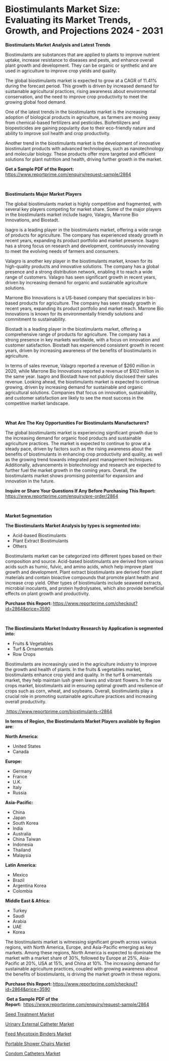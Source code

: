 <p><h1>Biostimulants Market Size: Evaluating its Market Trends, Growth, and Projections 2024 - 2031</h1></p><p><strong>Biostimulants Market Analysis and Latest Trends</strong></p>
<p><p>Biostimulants are substances that are applied to plants to improve nutrient uptake, increase resistance to diseases and pests, and enhance overall plant growth and development. They can be organic or synthetic and are used in agriculture to improve crop yields and quality.</p><p>The global biostimulants market is expected to grow at a CAGR of 11.41% during the forecast period. This growth is driven by increased demand for sustainable agricultural practices, rising awareness about environmental conservation, and the need to improve crop productivity to meet the growing global food demand.</p><p>One of the latest trends in the biostimulants market is the increasing adoption of biological products in agriculture, as farmers are moving away from chemical-based fertilizers and pesticides. Biofertilizers and biopesticides are gaining popularity due to their eco-friendly nature and ability to improve soil health and crop productivity.</p><p>Another trend in the biostimulants market is the development of innovative biostimulant products with advanced technologies, such as nanotechnology and molecular biology. These products offer more targeted and efficient solutions for plant nutrition and health, driving further growth in the market.</p></p>
<p><strong>Get a Sample PDF of the Report:&nbsp;</strong> <a href="https://www.reportprime.com/enquiry/request-sample/2864">https://www.reportprime.com/enquiry/request-sample/2864</a></p>
<p>&nbsp;</p>
<p><strong>Biostimulants Major Market Players</strong></p>
<p><p>The global biostimulants market is highly competitive and fragmented, with several key players competing for market share. Some of the major players in the biostimulants market include Isagro, Valagro, Marrone Bio Innovations, and Biostadt.</p><p>Isagro is a leading player in the biostimulants market, offering a wide range of products for agriculture. The company has experienced steady growth in recent years, expanding its product portfolio and market presence. Isagro has a strong focus on research and development, continuously innovating to meet the evolving needs of farmers and consumers.</p><p>Valagro is another key player in the biostimulants market, known for its high-quality products and innovative solutions. The company has a global presence and a strong distribution network, enabling it to reach a wide range of customers. Valagro has seen significant growth in recent years, driven by increasing demand for organic and sustainable agriculture solutions.</p><p>Marrone Bio Innovations is a US-based company that specializes in bio-based products for agriculture. The company has seen steady growth in recent years, expanding its product portfolio and market reach. Marrone Bio Innovations is known for its environmentally friendly solutions and commitment to sustainability.</p><p>Biostadt is a leading player in the biostimulants market, offering a comprehensive range of products for agriculture. The company has a strong presence in key markets worldwide, with a focus on innovation and customer satisfaction. Biostadt has experienced consistent growth in recent years, driven by increasing awareness of the benefits of biostimulants in agriculture.</p><p>In terms of sales revenue, Valagro reported a revenue of $260 million in 2020, while Marrone Bio Innovations reported a revenue of $102 million in the same year. Isagro and Biostadt have not publicly disclosed their sales revenue. Looking ahead, the biostimulants market is expected to continue growing, driven by increasing demand for sustainable and organic agricultural solutions. Companies that focus on innovation, sustainability, and customer satisfaction are likely to see the most success in the competitive market landscape.</p></p>
<p>&nbsp;</p>
<p><strong>What Are The Key Opportunities For Biostimulants Manufacturers?</strong></p>
<p><p>The global biostimulants market is experiencing significant growth due to the increasing demand for organic food products and sustainable agriculture practices. The market is expected to continue to grow at a steady pace, driven by factors such as the rising awareness about the benefits of biostimulants in enhancing crop productivity and quality, as well as the growing trend towards integrated pest management techniques. Additionally, advancements in biotechnology and research are expected to further fuel the market growth in the coming years. Overall, the biostimulants market shows promising potential for expansion and innovation in the future.</p></p>
<p><strong>Inquire or Share Your Questions If Any Before Purchasing This Report:</strong> <a href="https://www.reportprime.com/enquiry/pre-order/2864">https://www.reportprime.com/enquiry/pre-order/2864</a></p>
<p>&nbsp;</p>
<p><strong>Market Segmentation</strong></p>
<p><strong>The Biostimulants Market Analysis by types is segmented into:</strong></p>
<p><ul><li>Acid-based Biostimulants</li><li>Plant Extract Biostimulants</li><li>Others</li></ul></p>
<p><p>Biostimulants market can be categorized into different types based on their composition and source. Acid-based biostimulants are derived from various acids such as humic, fulvic, and amino acids, which help improve plant growth and development. Plant extract biostimulants are derived from plant materials and contain bioactive compounds that promote plant health and increase crop yield. Other types of biostimulants include seaweed extracts, microbial inoculants, and protein hydrolysates, which also provide beneficial effects on plant growth and productivity.</p></p>
<p><strong>Purchase this Report:&nbsp;</strong><a href="https://www.reportprime.com/checkout?id=2864&price=3590">https://www.reportprime.com/checkout?id=2864&price=3590</a></p>
<p>&nbsp;</p>
<p><strong>The Biostimulants Market Industry Research by Application is segmented into:</strong></p>
<p><ul><li>Fruits & Vegetables</li><li>Turf & Ornamentals</li><li>Row Crops</li></ul></p>
<p><p>Biostimulants are increasingly used in the agriculture industry to improve the growth and health of plants. In the fruits & vegetables market, biostimulants enhance crop yield and quality. In the turf & ornamentals market, they help maintain lush green lawns and vibrant flowers. In the row crops market, biostimulants aid in ensuring optimal growth and resilience of crops such as corn, wheat, and soybeans. Overall, biostimulants play a crucial role in promoting sustainable agriculture practices and increasing overall productivity.</p></p>
<p><a href="https://www.reportprime.com/biostimulants-r2864">&nbsp;https://www.reportprime.com/biostimulants-r2864</a></p>
<p><strong>In terms of Region, the Biostimulants Market Players available by Region are:</strong></p>
<p>
    <p> <strong> North America: </strong>
        <ul>
            <li>United States</li>
            <li>Canada</li>
        </ul>
        </p> 
    <p> <strong> Europe: </strong>
        <ul>
            <li>Germany</li>
            <li>France</li>
            <li>U.K.</li>
            <li>Italy</li>
            <li>Russia</li>
        </ul>
        </p> 
    <p> <strong> Asia-Pacific: </strong>
        <ul>
            <li>China</li>
            <li>Japan</li>
            <li>South Korea</li>
            <li>India</li>
            <li>Australia</li>
            <li>China Taiwan</li>
            <li>Indonesia</li>
            <li>Thailand</li>
            <li>Malaysia</li>
        </ul>
        </p> 
    <p> <strong> Latin America: </strong>
        <ul>
            <li>Mexico</li>
            <li>Brazil</li>
            <li>Argentina Korea</li>
            <li>Colombia</li>
        </ul>
        </p> 
    <p> <strong> Middle East & Africa: </strong>
        <ul>
            <li>Turkey</li>
            <li>Saudi</li>
            <li>Arabia</li>
            <li>UAE</li>
            <li>Korea</li>
        </ul>
    </p>
    </p>
<p><p>The biostimulants market is witnessing significant growth across various regions, with North America, Europe, and Asia-Pacific emerging as key markets. Among these regions, North America is expected to dominate the market with a market share of 30%, followed by Europe at 25%, Asia-Pacific at 20%, USA at 15%, and China at 10%. The increasing demand for sustainable agriculture practices, coupled with growing awareness about the benefits of biostimulants, is driving the market growth in these regions.</p></p>
<p><strong>Purchase this Report: </strong><a href="https://www.reportprime.com/checkout?id=2864&price=3590">https://www.reportprime.com/checkout?id=2864&price=3590</a></p>
<p>&nbsp;<strong>Get a Sample PDF of the Report:&nbsp;&nbsp;</strong><a href="https://www.reportprime.com/enquiry/request-sample/2864">https://www.reportprime.com/enquiry/request-sample/2864</a></p>
<p><strong></strong></p>
<p><p><a href="https://github.com/trameciabutler45/Market-Research-Report-List-1/blob/main/seed-treatment-market.md">Seed Treatment Market</a></p><p><a href="https://medium.com/@rebecca.smith5467/urinary-external-catheter-market-size-market-segmentation-market-trends-and-growth-analysis-c9c5ef2b1309">Urinary External Catheter Market</a></p><p><a href="https://github.com/sydneyHley85/Market-Research-Report-List-1/blob/main/feed-mycotoxin-binders-market.md">Feed Mycotoxin Binders Market</a></p><p><a href="https://medium.com/@richard.james09789/portable-shower-chairs-market-analysis-report-global-insights-by-region-type-c13679d6dde5">Portable Shower Chairs Market</a></p><p><a href="https://medium.com/@richard.james09789/condom-catheters-market-size-share-analysis-growth-trends-forecast-2024-2031-5e3d1e8f4f59">Condom Catheters Market</a></p></p>